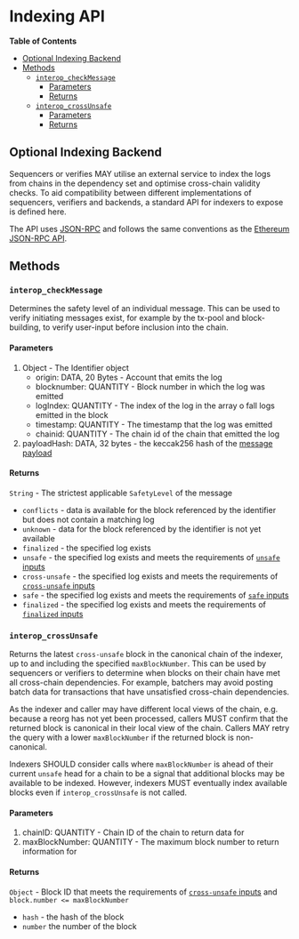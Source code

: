 # Indexing API

<!-- START doctoc generated TOC please keep comment here to allow auto update -->
<!-- DON'T EDIT THIS SECTION, INSTEAD RE-RUN doctoc TO UPDATE -->
**Table of Contents**

- [Optional Indexing Backend](#optional-indexing-backend)
- [Methods](#methods)
  - [`interop_checkMessage`](#interop_checkmessage)
    - [Parameters](#parameters)
    - [Returns](#returns)
  - [`interop_crossUnsafe`](#interop_crossunsafe)
    - [Parameters](#parameters-1)
    - [Returns](#returns-1)

<!-- END doctoc generated TOC please keep comment here to allow auto update -->

## Optional Indexing Backend

Sequencers or verifies MAY utilise an external service to index the logs from chains in the dependency set and optimise
cross-chain validity checks. To aid compatibility between different implementations of sequencers, verifiers and
backends, a standard API for indexers to expose is defined here.

The API uses [JSON-RPC] and follows the same conventions as the [Ethereum JSON-RPC API].

[JSON-RPC]: https://www.jsonrpc.org/specification

[Ethereum JSON-RPC API]: https://ethereum.org/en/developers/docs/apis/json-rpc/

## Methods

### `interop_checkMessage`

Determines the safety level of an individual message. This can be used to verify initiating messages exist, for example
by the tx-pool and block-building, to verify user-input before inclusion into the chain.

#### Parameters

1. Object - The Identifier object
    - origin: DATA, 20 Bytes - Account that emits the log
    - blocknumber: QUANTITY - Block number in which the log was emitted
    - logIndex: QUANTITY - The index of the log in the array o fall logs emitted in the block
    - timestamp: QUANTITY - The timestamp that the log was emitted
    - chainid: QUANTITY - The chain id of the chain that emitted the log
2. payloadHash: DATA, 32 bytes - the keccak256 hash of the [message payload](./messaging.md#message-payload)

#### Returns

`String` - The strictest applicable `SafetyLevel` of the message

- `conflicts` - data is available for the block referenced by the identifier but does not contain a matching log
- `unknown` - data for the block referenced by the identifier is not yet available
- `finalized` - the specified log exists
- `unsafe` - the specified log exists and meets the requirements of [`unsafe` inputs]
- `cross-unsafe` - the specified log exists and meets the requirements of [`cross-unsafe` inputs]
- `safe` - the specified log exists and meets the requirements of [`safe` inputs]
- `finalized` - the specified log exists and meets the requirements of [`finalized` inputs]

### `interop_crossUnsafe`

Returns the latest `cross-unsafe` block in the canonical chain of the indexer, up to and including the
specified `maxBlockNumber`. This can be used by sequencers or verifiers to determine when blocks on their chain have met
all cross-chain dependencies. For example, batchers may avoid posting batch data for transactions that have unsatisfied
cross-chain dependencies.

As the indexer and caller may have different local views of the chain, e.g. because a reorg has not yet been processed,
callers MUST confirm that the returned block is canonical in their local view of the chain. Callers MAY retry the query
with a lower `maxBlockNumber` if the returned block is non-canonical.

Indexers SHOULD consider calls where `maxBlockNumber` is ahead of their current `unsafe` head for a chain to be a signal
that additional blocks may be available to be indexed. However, indexers MUST eventually index available blocks even
if `interop_crossUnsafe` is not called.

#### Parameters

1. chainID: QUANTITY - Chain ID of the chain to return data for
2. maxBlockNumber: QUANTITY - The maximum block number to return information for

#### Returns

`Object` - Block ID that meets the requirements of [`cross-unsafe` inputs] and `block.number <= maxBlockNumber`

- `hash` - the hash of the block
- `number` the number of the block

[`unsafe` inputs]: ./verifier.md#unsafe-inputs

[`cross-unsafe` inputs]: ./verifier.md#cross-unsafe-inputs

[`safe` inputs]: ./verifier.md#safe-inputs

[`finalized` inputs]: ./verifier.md#finalized-inputs
